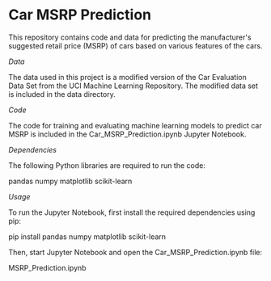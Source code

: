 
# Car MSRP Prediction
This repository contains code and data for predicting the manufacturer's suggested retail price (MSRP) of cars based on various features of the cars.

*Data*

The data used in this project is a modified version of the Car Evaluation Data Set from the UCI Machine Learning Repository. The modified data set is included in the data directory.

*Code*

The code for training and evaluating machine learning models to predict car MSRP is included in the Car_MSRP_Prediction.ipynb Jupyter Notebook.

*Dependencies*

The following Python libraries are required to run the code:

pandas
numpy
matplotlib
scikit-learn

*Usage*

To run the Jupyter Notebook, first install the required dependencies using pip:

pip install pandas numpy matplotlib scikit-learn

Then, start Jupyter Notebook and open the Car_MSRP_Prediction.ipynb file:

MSRP_Prediction.ipynb
